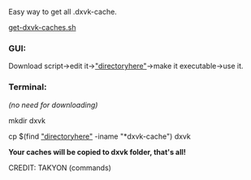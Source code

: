 Easy way to get all .dxvk-cache.

[get-dxvk-caches.sh](https://github.com/begin-theadventure/dxvk-caches/releases/download/1.0.0/get-dxvk-caches.sh)

### GUI:

Download script->edit it->["directoryhere"](https://github.com/begin-theadventure/dxvk-caches#directories)->make it executable->use it.

### Terminal:

_(no need for downloading)_

mkdir dxvk

cp $(find ["directoryhere"](https://github.com/begin-theadventure/dxvk-caches#directories) -iname "*dxvk-cache") dxvk


**Your caches will be copied to dxvk folder, that's all!**

CREDIT: TAKYON (commands)
